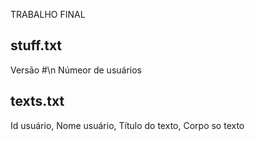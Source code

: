 TRABALHO FINAL

## stuff.txt
Versão #\n
Númeor de usuários

## texts.txt
Id usuário, Nome usuário, Título do texto, Corpo so texto
